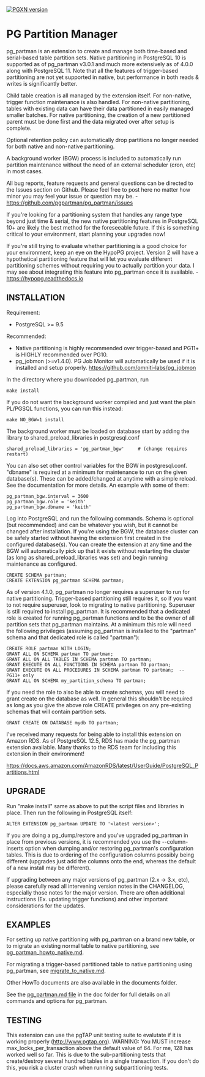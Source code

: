 [![PGXN version](https://badge.fury.io/pg/pg_partman.svg)](https://badge.fury.io/pg/pg_partman)

PG Partition Manager
====================

pg_partman is an extension to create and manage both time-based and serial-based table partition sets. Native partitioning in PostgreSQL 10 is supported as of pg_partman v3.0.1 and much more extensively as of 4.0.0 along with PostgreSQL 11. Note that all the features of trigger-based partitioning are not yet supported in native, but performance in both reads & writes is significantly better.

Child table creation is all managed by the extension itself. For non-native, trigger function maintenance is also handled. For non-native partitioning, tables with existing data can have their data partitioned in easily managed smaller batches. For native partitioning, the creation of a new partitioned parent must be done first and the data migrated over after setup is complete.

Optional retention policy can automatically drop partitions no longer needed for both native and non-native partitioning.

A background worker (BGW) process is included to automatically run partition maintenance without the need of an external scheduler (cron, etc) in most cases.

All bug reports, feature requests and general questions can be directed to the Issues section on Github. Please feel free to post here no matter how minor you may feel your issue or question may be. - https://github.com/pgpartman/pg_partman/issues

If you're looking for a partitioning system that handles any range type beyond just time & serial, the new native partitioning features in PostgreSQL 10+ are likely the best method for the foreseeable future. If this is something critical to your environment, start planning your upgrades now!

If you're still trying to evaluate whether partitioning is a good choice for your environment, keep an eye on the HypoPG project. Version 2 will have a hypothetical partitioning feature that will let you evaluate different partitioning schemes without requiring you to actually partition your data. I may see about integrating this feature into pg_partman once it is available. - https://hypopg.readthedocs.io

INSTALLATION
------------
Requirement: 

 * PostgreSQL >= 9.5

Recommended: 

 * Native partitioning is highly recommended over trigger-based and PG11+ is HIGHLY recommended over PG10.
 * pg_jobmon (>=v1.4.0). PG Job Monitor will automatically be used if it is installed and setup properly.
https://github.com/omniti-labs/pg_jobmon

In the directory where you downloaded pg_partman, run

    make install

If you do not want the background worker compiled and just want the plain PL/PGSQL functions, you can run this instead:

    make NO_BGW=1 install

The background worker must be loaded on database start by adding the library to shared_preload_libraries in postgresql.conf

    shared_preload_libraries = 'pg_partman_bgw'     # (change requires restart)

You can also set other control variables for the BGW in postgresql.conf. "dbname" is required at a minimum for maintenance to run on the given database(s). These can be added/changed at anytime with a simple reload. See the documentation for more details. An example with some of them:

    pg_partman_bgw.interval = 3600
    pg_partman_bgw.role = 'keith'
    pg_partman_bgw.dbname = 'keith'

Log into PostgreSQL and run the following commands. Schema is optional (but recommended) and can be whatever you wish, but it cannot be changed after installation. If you're using the BGW, the database cluster can be safely started without having the extension first created in the configured database(s). You can create the extension at any time and the BGW will automatically pick up that it exists without restarting the cluster (as long as shared_preload_libraries was set) and begin running maintenance as configured.

    CREATE SCHEMA partman;
    CREATE EXTENSION pg_partman SCHEMA partman;

As of version 4.1.0, pg_partman no longer requires a superuser to run for native partitioning. Trigger-based partitioning still requires it, so if you want to not require superuser, look to migrating to native partitioning. Superuser is still required to install pg_partman. It is recommended that a dedicated role is created for running pg_partman functions and to be the owner of all partition sets that pg_partman maintains. At a minimum this role will need the following privileges (assuming pg_partman is installed to the "partman" schema and that dedicated role is called "partman"):

    CREATE ROLE partman WITH LOGIN;
    GRANT ALL ON SCHEMA partman TO partman;
    GRANT ALL ON ALL TABLES IN SCHEMA partman TO partman;
    GRANT EXECUTE ON ALL FUNCTIONS IN SCHEMA partman TO partman;
    GRANT EXECUTE ON ALL PROCEDURES IN SCHEMA partman TO partman;  -- PG11+ only
    GRANT ALL ON SCHEMA my_partition_schema TO partman;

If you need the role to also be able to create schemas, you will need to grant create on the database as well. In general this shouldn't be required as long as you give the above role CREATE privileges on any pre-existing schemas that will contain partition sets.

    GRANT CREATE ON DATABASE mydb TO partman;

I've received many requests for being able to install this extension on Amazon RDS. As of PostgreSQL 12.5, RDS has made the pg_partman extension available. Many thanks to the RDS team for including this extension in their environment!

https://docs.aws.amazon.com/AmazonRDS/latest/UserGuide/PostgreSQL_Partitions.html

UPGRADE
-------

Run "make install" same as above to put the script files and libraries in place. Then run the following in PostgreSQL itself:

    ALTER EXTENSION pg_partman UPDATE TO '<latest version>';

If you are doing a pg_dump/restore and you've upgraded pg_partman in place from previous versions, it is recommended you use the --column-inserts option when dumping and/or restoring pg_partman's configuration tables. This is due to ordering of the configuration columns possibly being different (upgrades just add the columns onto the end, whereas the default of a new install may be different).

If upgrading between any major versions of pg_partman (2.x -> 3.x, etc), please carefully read all intervening version notes in the CHANGELOG, especially those notes for the major version. There are often additional instructions (Ex. updating trigger functions) and other important considerations for the updates.

EXAMPLES
--------
For setting up native partitioning with pg_partman on a brand new table, or to migrate an existing normal table to native partitioning, see [pg_partman_howto_native.md](doc/pg_partman_howto_native.md).

For migrating a trigger-based partitioned table to native partitioning using pg_partman, see [migrate_to_native.md](doc/migrate_to_native.md).

Other HowTo documents are also available in the documents folder.

See the [pg_partman.md file](doc/pg_partman.md) in the doc folder for full details on all commands and options for pg_partman.


TESTING
-------
This extension can use the pgTAP unit testing suite to evalutate if it is working properly (http://www.pgtap.org).
WARNING: You MUST increase max_locks_per_transaction above the default value of 64. For me, 128 has worked well so far. This is due to the sub-partitioning tests that create/destroy several hundred tables in a single transaction. If you don't do this, you risk a cluster crash when running subpartitioning tests.

